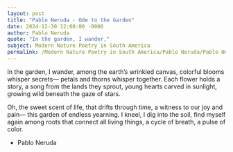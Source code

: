 ```yaml
---
layout: post
title: "Pablo Neruda - Ode to the Garden"
date: 2024-12-30 12:00:00 -0000
author: Pablo Neruda
quote: "In the garden, I wander,"
subject: Modern Nature Poetry in South America
permalink: /Modern Nature Poetry in South America/Pablo Neruda/Pablo Neruda - Ode to the Garden
---
```


In the garden, I wander,
among the earth’s wrinkled canvas,
colorful blooms whisper secrets—
petals and thorns whisper together.
Each flower holds a story,
a song from the lands they sprout,
young hearts carved in sunlight,
growing wild beneath the gaze of stars.

Oh, the sweet scent of life,
that drifts through time,
a witness to our joy and pain—
this garden of endless yearning.
I kneel, I dig into the soil,
find myself again among roots
that connect all living things,
a cycle of breath, a pulse of color.


- Pablo Neruda
